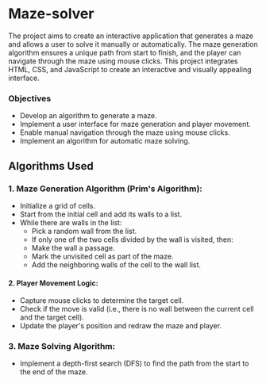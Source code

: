 # Maze-solver

The project aims to create an interactive application that generates a maze and allows a user to solve it manually or automatically. The maze generation algorithm ensures a unique path from start to finish, and the player can navigate through the maze using mouse clicks. This project integrates HTML, CSS, and JavaScript to create an interactive and visually appealing interface.

### Objectives
*	Develop an algorithm to generate a maze.
*	Implement a user interface for maze generation and player movement.
*	Enable manual navigation through the maze using mouse clicks.
*	Implement an algorithm for automatic maze solving.
  
## Algorithms Used
### 1.	Maze Generation Algorithm (Prim's Algorithm):
*	Initialize a grid of cells.
*	Start from the initial cell and add its walls to a list.
*	While there are walls in the list:
    * Pick a random wall from the list.
    * If only one of the two cells divided by the wall is visited, then:
    * Make the wall a passage.
    *	Mark the unvisited cell as part of the maze.
    *	Add the neighboring walls of the cell to the wall list.
#### 2.	Player Movement Logic:
*	Capture mouse clicks to determine the target cell.
*	Check if the move is valid (i.e., there is no wall between the current cell and the target cell).
*	Update the player's position and redraw the maze and player.
### 3.	Maze Solving Algorithm:
*	Implement a depth-first search (DFS) to find the path from the start to the end of the maze.
